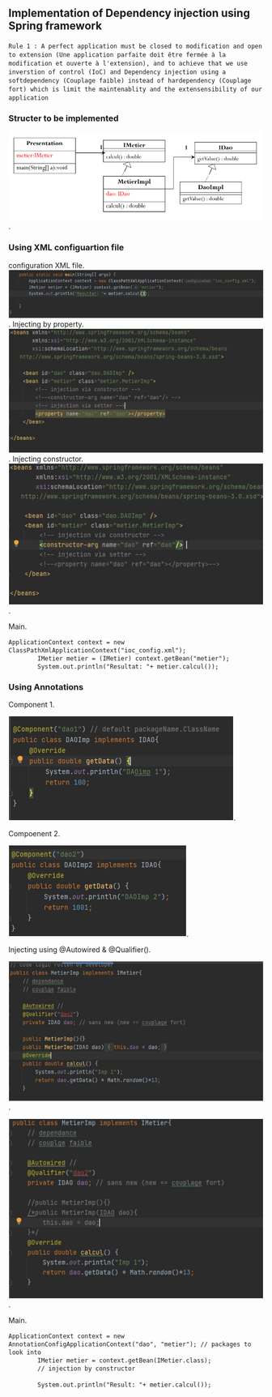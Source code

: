## Implementation of Dependency injection using Spring framework

`Rule 1 : A perfect application must be closed to modification and open to extension (Une application parfaite doit être fermée à la modification et ouverte à l'extension), and to achieve that we use inverstion of control (IoC) and Dependency injection using a softdependency (Couplage faible) instead of hardependency (Couplage fort) which is limit the maintenablity and the extensensibility of our application `

### Structer to be implemented

![Uml class diagram ](screenshots/Screenshot_1.png).

### Using XML configuartion file

configuration XML file.
![Inject dependency using xml config file ](screenshots/spring_xml.JPG).
Injecting by property.
![Inject dependency using property ](screenshots/spring_xml_setter.JPG).
Injecting constructor.
![Inject dependency using constructor ](screenshots/spring_xml_const.JPG).

Main.

```
ApplicationContext context = new ClassPathXmlApplicationContext("ioc_config.xml");
        IMetier metier = (IMetier) context.getBean("metier");
        System.out.println("Resultat: "+ metier.calcul());
```

### Using Annotations

Component 1.

![Inject dependency using annotation ](screenshots/spring_annotions_comp.JPG).

Compoenent 2.

![Inject dependency using annotation ](screenshots/spring_annotions_comp2.JPG).

Injecting using @Autowired & @Qualifier().

![Inject dependency using annotation ](screenshots/spring_annotions_autowired.JPG).

![Inject dependency using annotation ](screenshots/spring_annotions_autowired2.JPG).

Main.

```
ApplicationContext context = new AnnotationConfigApplicationContext("dao", "metier"); // packages to look into
        IMetier metier = context.getBean(IMetier.class);
        // injection by constructor

        System.out.println("Result: "+ metier.calcul());
```
